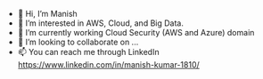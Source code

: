 - 👋 Hi, I’m Manish
- 👀 I’m interested in AWS, Cloud, and Big Data.
- 🌱 I’m currently working Cloud Security (AWS and Azure) domain
- 💞️ I’m looking to collaborate on ...
- 📫 You can reach me through LinkedIn https://www.linkedin.com/in/manish-kumar-1810/

<!---
Manish-Sharma-1810/Manish-Sharma-1810 is a ✨ special ✨ repository because its `README.md` (this file) appears on your GitHub profile.
You can click the Preview link to take a look at your changes.
--->
